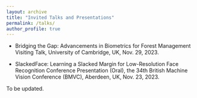 ```yaml
---
layout: archive
title: "Invited Talks and Presentations"
permalink: /talks/
author_profile: true
---
```


+ Bridging the Gap: Advancements in Biometrics for Forest Management
  Visiting Talk, University of Cambridge, UK, Nov. 29, 2023.

+ SlackedFace: Learning a Slacked Margin for Low-Resolution Face Recognition 
  Conference Presentation (Oral), the 34th British Machine Vision Conference (BMVC), Aberdeen, UK, Nov. 23, 2023. 

To be updated.
